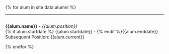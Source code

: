 {% for alum in site.data.alumni %}
<hr>
<div id = "{{alum.name}}" style="padding-top: 60px; margin-top: -60px;">
<p><strong>{{alum.name}}</strong> - <em>{{alum.position}}</em><br>
{% if alum.startdate %} {{alum.startdate}} - {% endif %}{{alum.enddate}} <br>
Subsequent Position: {{alum.current}}</p>
</div> {% endfor %}

<!-- <br>
## [Undergrad Interns](https://education.scripps.edu/undergraduate/) -->

<!-- 
{% for sep in site.data.sep %}
<hr>
<div id = "{{sep.name}}" style="padding-top: 60px; margin-top: -60px;">
<p><strong>{{sep.name}}</strong><br>
{% if sep.startdate %} {{sep.startdate}} - {% endif %}{{sep.enddate}} <br>
{% if sep.current %}
Subsequent Position: {{sep.current}}<br>
{% endif %}
</p>
</div> {% endfor %}

<br>
## [High School Interns](https://education.scripps.edu/k-12-outreach/)


{% for visitors in site.data.visitors %}
<hr>
<div id = "{{visitors.name}}" style="padding-top: 60px; margin-top: -60px;">
<p><strong>{{visitors.name}}</strong><br>
{% if visitors.startdate %} {{visitors.startdate}} - {% endif %}{{visitors.enddate}} <br>
{% if visitors.current %}
Subsequent Position: {{visitors.current}}<br>
{% endif %}
</p> -->
<!-- </div> {% endfor %} -->

